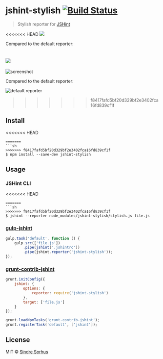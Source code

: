 # jshint-stylish [![Build Status](https://travis-ci.org/sindresorhus/jshint-stylish.svg?branch=master)](https://travis-ci.org/sindresorhus/jshint-stylish)

> Stylish reporter for [JSHint](https://github.com/jshint/jshint)

<<<<<<< HEAD
![](screenshot.png)

Compared to the default reporter:

![](screenshot-default-formatter.png)
=======
![screenshot](screenshot.png)

Compared to the default reporter:

![default reporter](screenshot-default-formatter.png)
>>>>>>> f8417fafd5bf20d329bf2e3402fca16fd839cf1f


## Install

<<<<<<< HEAD
```
=======
```sh
>>>>>>> f8417fafd5bf20d329bf2e3402fca16fd839cf1f
$ npm install --save-dev jshint-stylish
```


## Usage

### JSHint CLI

<<<<<<< HEAD
```
=======
```sh
>>>>>>> f8417fafd5bf20d329bf2e3402fca16fd839cf1f
$ jshint --reporter node_modules/jshint-stylish/stylish.js file.js
```

### [gulp-jshint](https://github.com/wearefractal/gulp-jshint)

```js
gulp.task('default', function () {
	gulp.src(['file.js'])
		.pipe(jshint('.jshintrc'))
		.pipe(jshint.reporter('jshint-stylish'));
});
```

### [grunt-contrib-jshint](https://github.com/gruntjs/grunt-contrib-jshint)

```js
grunt.initConfig({
	jshint: {
		options: {
			reporter: require('jshint-stylish')
		},
		target: ['file.js']
	}
});

grunt.loadNpmTasks('grunt-contrib-jshint');
grunt.registerTask('default', ['jshint']);
```


## License

MIT © [Sindre Sorhus](http://sindresorhus.com)
